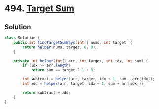 # 494. [Target Sum](https://leetcode.com/problems/target-sum/description/?envType=daily-question&envId=2024-12-26)

## Solution

```java
class Solution {
    public int findTargetSumWays(int[] nums, int target) {
        return helper(nums, target, 0, 0);
    }

    private int helper(int[] arr, int target, int idx, int sum) {
        if (idx >= arr.length)
            return sum == target ? 1 : 0;
        
        int subtract = helper(arr, target, idx + 1, sum - arr[idx]);
        int add = helper(arr, target, idx + 1, sum + arr[idx]);

        return subtract + add;
    }
}
```
